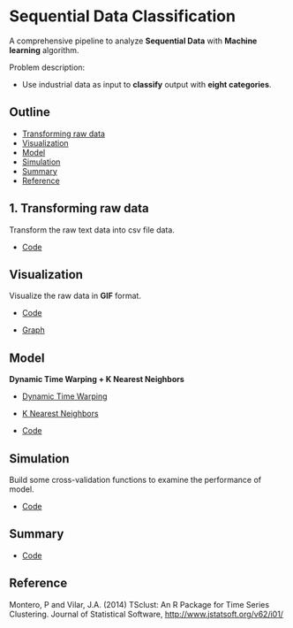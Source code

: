 # Sequential Data Classification

A comprehensive pipeline to analyze **Sequential Data** with **Machine learning** algorithm.

Problem description:

- Use industrial data as input to **classify** output with **eight categories**.

## Outline

- [Transforming raw data](#Transforming-raw-data)
- [Visualization](#Visualization)
- [Model](#Model)
- [Simulation](#Simulation)
- [Summary](#Summary)
- [Reference](#Reference)

## 1. Transforming raw data

Transform the raw text data into csv file data.

- [Code](https://github.com/yuting1214/Sequential-Data-Classification/blob/master/CSV_transform_code.R)

## Visualization

Visualize the raw data in **GIF** format.

- [Code](https://github.com/yuting1214/Sequential-Data-Classification/blob/master/Visualization_code.R)

- [Graph](https://drive.google.com/open?id=1WqjVNABa9eerrl5czqzFTEs5ib4VCDDe)


## Model

**Dynamic Time Warping + K Nearest Neighbors**

- [Dynamic Time Warping](https://en.wikipedia.org/wiki/Dynamic_time_warping)

- [K Nearest Neighbors](https://en.wikipedia.org/wiki/K-nearest_neighbors_algorithm)

- [Code](https://github.com/yuting1214/Sequential-Data-Classification/blob/master/Classification_function.R)

## Simulation

Build some cross-validation functions to examine the performance of model.

- [Code](https://github.com/yuting1214/Sequential-Data-Classification/blob/master/Validation_Simulation.R)

## Summary

- [Code](https://github.com/yuting1214/Sequential-Data-Classification/blob/master/Sum_up.R)

## Reference

Montero, P and Vilar, J.A. (2014) TSclust: An R Package for Time Series Clustering. Journal of Statistical Software, http://www.jstatsoft.org/v62/i01/
